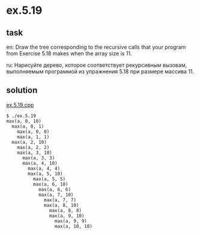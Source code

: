 # ex.5.19

## task

en: Draw the tree corresponding to the recursive calls that your
program from Exercise 5.18 makes when the array size is 11.

ru: Нарисуйте дерево, которое соответствует рекурсивным вызовам,
выполняемым программой из упражнения 5.18 при размере массива 11.

## solution

[ex.5.19.cpp](./ex.5.19.cpp)

```
$ ./ex.5.19
max(a, 0, 10)
  max(a, 0, 1)
    max(a, 0, 0)
    max(a, 1, 1)
  max(a, 2, 10)
    max(a, 2, 2)
    max(a, 3, 10)
      max(a, 3, 3)
      max(a, 4, 10)
        max(a, 4, 4)
        max(a, 5, 10)
          max(a, 5, 5)
          max(a, 6, 10)
            max(a, 6, 6)
            max(a, 7, 10)
              max(a, 7, 7)
              max(a, 8, 10)
                max(a, 8, 8)
                max(a, 9, 10)
                  max(a, 9, 9)
                  max(a, 10, 10)
```

